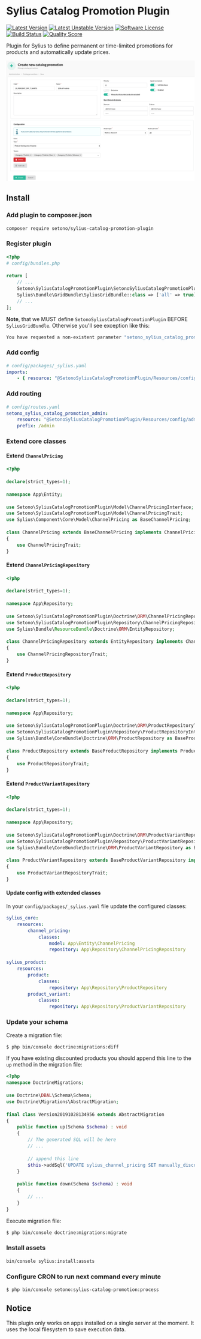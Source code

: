 # Sylius Catalog Promotion Plugin

[![Latest Version][ico-version]][link-packagist]
[![Latest Unstable Version][ico-unstable-version]][link-packagist]
[![Software License][ico-license]](LICENSE)
[![Build Status][ico-github-actions]][link-github-actions]
[![Quality Score][ico-code-quality]][link-code-quality]

Plugin for Sylius to define permanent or time-limited promotions for products and automatically update prices.

![Screenshot showing specials admin page](docs/admin-create.png)

## Install

### Add plugin to composer.json

```bash
composer require setono/sylius-catalog-promotion-plugin
```

### Register plugin

```php
<?php
# config/bundles.php

return [
    // ...
    Setono\SyliusCatalogPromotionPlugin\SetonoSyliusCatalogPromotionPlugin::class => ['all' => true],
    Sylius\Bundle\GridBundle\SyliusGridBundle::class => ['all' => true],
    // ...
];

```

**Note**, that we MUST define `SetonoSyliusCatalogPromotionPlugin` BEFORE `SyliusGridBundle`.
Otherwise you'll see exception like this:

```bash
You have requested a non-existent parameter "setono_sylius_catalog_promotion.model.promotion.class".  
```

### Add config

```yaml
# config/packages/_sylius.yaml
imports:
    - { resource: "@SetonoSyliusCatalogPromotionPlugin/Resources/config/app/config.yaml" }
```

### Add routing

```yaml
# config/routes.yaml
setono_sylius_catalog_promotion_admin:
    resource: "@SetonoSyliusCatalogPromotionPlugin/Resources/config/admin_routing.yaml"
    prefix: /admin
```

### Extend core classes
#### Extend `ChannelPricing`
```php
<?php

declare(strict_types=1);

namespace App\Entity;

use Setono\SyliusCatalogPromotionPlugin\Model\ChannelPricingInterface;
use Setono\SyliusCatalogPromotionPlugin\Model\ChannelPricingTrait;
use Sylius\Component\Core\Model\ChannelPricing as BaseChannelPricing;

class ChannelPricing extends BaseChannelPricing implements ChannelPricingInterface
{
    use ChannelPricingTrait;
}
```

#### Extend `ChannelPricingRepository`
```php
<?php

declare(strict_types=1);

namespace App\Repository;

use Setono\SyliusCatalogPromotionPlugin\Doctrine\ORM\ChannelPricingRepositoryTrait;
use Setono\SyliusCatalogPromotionPlugin\Repository\ChannelPricingRepositoryInterface;
use Sylius\Bundle\ResourceBundle\Doctrine\ORM\EntityRepository;

class ChannelPricingRepository extends EntityRepository implements ChannelPricingRepositoryInterface
{
    use ChannelPricingRepositoryTrait;
}
```

#### Extend `ProductRepository`
```php
<?php

declare(strict_types=1);

namespace App\Repository;

use Setono\SyliusCatalogPromotionPlugin\Doctrine\ORM\ProductRepositoryTrait;
use Setono\SyliusCatalogPromotionPlugin\Repository\ProductRepositoryInterface;
use Sylius\Bundle\CoreBundle\Doctrine\ORM\ProductRepository as BaseProductRepository;

class ProductRepository extends BaseProductRepository implements ProductRepositoryInterface
{
    use ProductRepositoryTrait;
}
```

#### Extend `ProductVariantRepository`
```php
<?php

declare(strict_types=1);

namespace App\Repository;

use Setono\SyliusCatalogPromotionPlugin\Doctrine\ORM\ProductVariantRepositoryTrait;
use Setono\SyliusCatalogPromotionPlugin\Repository\ProductVariantRepositoryInterface;
use Sylius\Bundle\CoreBundle\Doctrine\ORM\ProductVariantRepository as BaseProductVariantRepository;

class ProductVariantRepository extends BaseProductVariantRepository implements ProductVariantRepositoryInterface
{
    use ProductVariantRepositoryTrait;
}
```

#### Update config with extended classes
In your `config/packages/_sylius.yaml` file update the configured classes:

```yaml
sylius_core:
    resources:
        channel_pricing:
            classes:
                model: App\Entity\ChannelPricing
                repository: App\Repository\ChannelPricingRepository

sylius_product:
    resources:
        product:
            classes:
                repository: App\Repository\ProductRepository
        product_variant:
            classes:
                repository: App\Repository\ProductVariantRepository

```

### Update your schema

Create a migration file:

```bash
$ php bin/console doctrine:migrations:diff
```

If you have existing discounted products you should append this line to the `up` method in the migration file:
```php
<?php
namespace DoctrineMigrations;

use Doctrine\DBAL\Schema\Schema;
use Doctrine\Migrations\AbstractMigration;

final class Version20191028134956 extends AbstractMigration
{
    public function up(Schema $schema) : void
    {
        // The generated SQL will be here
        // ...
        
        // append this line
        $this->addSql('UPDATE sylius_channel_pricing SET manually_discounted = 1 WHERE original_price IS NOT NULL AND price != original_price');
    }

    public function down(Schema $schema) : void
    {
        // ...
    }
}
```

Execute migration file:
```bash
$ php bin/console doctrine:migrations:migrate
```

### Install assets

```bash
bin/console sylius:install:assets
```

### Configure CRON to run next command every minute

```bash
$ php bin/console setono:sylius-catalog-promotion:process
```

## Notice
This plugin only works on apps installed on a single server at the moment. It uses the local filesystem to save execution data.

[ico-version]: https://poser.pugx.org/setono/sylius-catalog-promotion-plugin/v/stable
[ico-unstable-version]: https://poser.pugx.org/setono/sylius-catalog-promotion-plugin/v/unstable
[ico-license]: https://poser.pugx.org/setono/sylius-catalog-promotion-plugin/license
[ico-github-actions]: https://github.com/Setono/SyliusCatalogPromotionPlugin/workflows/build/badge.svg
[ico-code-quality]: https://img.shields.io/scrutinizer/g/Setono/SyliusCatalogPromotionPlugin.svg?style=flat-square

[link-packagist]: https://packagist.org/packages/setono/sylius-catalog-promotion-plugin
[link-github-actions]: https://github.com/Setono/SyliusCatalogPromotionPlugin/actions
[link-code-quality]: https://scrutinizer-ci.com/g/Setono/SyliusCatalogPromotionPlugin
